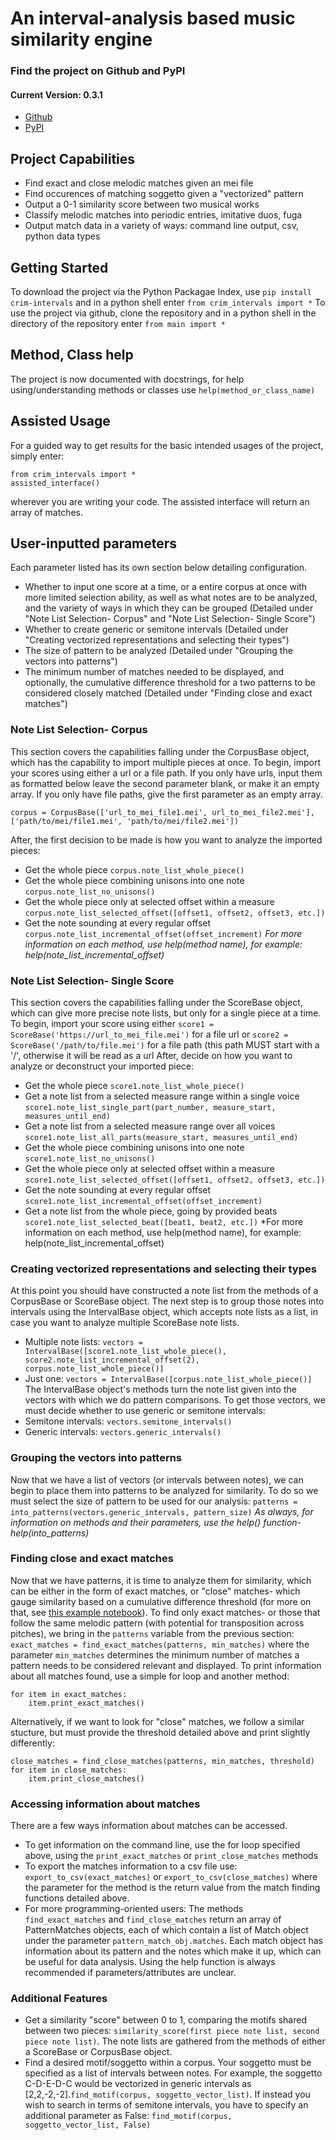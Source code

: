 # An interval-analysis based music similarity engine

### Find the project on Github and PyPI
#### Current Version: 0.3.1
- [Github](https://github.com/HCDigitalScholarship/intervals)
- [PyPI](https://pypi.org/project/crim-intervals/)

## Project Capabilities
- Find exact and close melodic matches given an mei file
- Find occurences of matching soggetto given a "vectorized" pattern
- Output a 0-1 similarity score between two musical works
- Classify melodic matches into periodic entries, imitative duos, fuga
- Output match data in a variety of ways: command line output, csv, python data types

## Getting Started
To download the project via the Python Packagae Index, use ```pip install crim-intervals``` and in a python shell enter ```from crim_intervals import *```
To use the project via github, clone the repository and in a python shell in the directory of the repository enter ```from main import *```  

## Method, Class help
The project is now documented with docstrings, for help using/understanding methods or classes use ```help(method_or_class_name)```

## Assisted Usage
For a guided way to get results for the basic intended usages of the project, simply enter:
```
from crim_intervals import *
assisted_interface()
```
wherever you are writing your code. The assisted interface will return an array of matches.

## User-inputted parameters
Each parameter listed has its own section below detailing configuration.
- Whether to input one score at a time, or a entire corpus at once with more limited selection ability, as well as what notes are to be analyzed, and the variety of ways in which they can be grouped (Detailed under "Note List Selection- Corpus" and "Note List Selection- Single Score")
- Whether to create generic or semitone intervals (Detailed under "Creating vectorized representations and selecting their types") 
- The size of pattern to be analyzed (Detailed under "Grouping the vectors into patterns")
- The minimum number of matches needed to be displayed, and optionally, the cumulative difference threshold for a two patterns to be considered closely matched (Detailed under "Finding close and exact matches")

### Note List Selection- Corpus
This section covers the capabilities falling under the CorpusBase object, which has the capability to import multiple pieces at once. To begin, import your scores using either a url or a file path. If you only have urls, input them as formatted below leave the second parameter blank, or make it an empty array. If you only have file paths, give the first parameter as an empty array.
```
corpus = CorpusBase(['url_to_mei_file1.mei', url_to_mei_file2.mei'], ['path/to/mei/file1.mei', 'path/to/mei/file2.mei'])
```
After, the first decision to be made is how you want to analyze the imported pieces:
- Get the whole piece ```corpus.note_list_whole_piece()```
- Get the whole piece combining unisons into one note ```corpus.note_list_no_unisons()```
- Get the whole piece only at selected offset within a measure ```corpus.note_list_selected_offset([offset1, offset2, offset3, etc.])```
- Get the note sounding at every regular offset ```corpus.note_list_incremental_offset(offset_increment)```
*For more information on each method, use help(method name), for example: help(note_list_incremental_offset)*

### Note List Selection- Single Score
This section covers the capabilities falling under the ScoreBase object, which can give more precise note lists, but only for a single piece at a time. To begin, import your score using either
```score1 = ScoreBase('https://url_to_mei_file.mei')``` for a file url or
```score2 = ScoreBase('/path/to/file.mei')``` for a file path (this path MUST start with a '/', otherwise it will be read as a url
After, decide on how you want to analyze or deconstruct your imported piece:
- Get the whole piece ```score1.note_list_whole_piece()```
- Get a note list from a selected measure range within a single voice ```score1.note_list_single_part(part_number, measure_start, measures_until_end)```
- Get a note list from a selected measure range over all voices ```score1.note_list_all_parts(measure_start, measures_until_end)```
- Get the whole piece combining unisons into one note ```score1.note_list_no_unisons()```
- Get the whole piece only at selected offset within a measure ```score1.note_list_selected_offset([offset1, offset2, offset3, etc.])```
- Get the note sounding at every regular offset ```score1.note_list_incremental_offset(offset_increment)```
- Get a note list from the whole piece, going by provided beats ```score1.note_list_selected_beat([beat1, beat2, etc.])```
*For more information on each method, use help(method name), for example: help(note_list_incremental_offset)

### Creating vectorized representations and selecting their types
At this point you should have constructed a note list from the methods of a CorpusBase or ScoreBase object. The next step is to group those notes into intervals using the IntervalBase object, which accepts note lists as a list, in case you want to analyze multiple ScoreBase note lists. 
- Multiple note lists: ```vectors = IntervalBase([score1.note_list_whole_piece(), score2.note_list_incremental_offset(2), corpus.note_list_whole_piece()]```
- Just one: ```vectors = IntervalBase([corpus.note_list_whole_piece()]```
The IntervalBase object's methods turn the note list given into the vectors with which we do pattern comparisons. To get those vectors, we must decide whether to use generic or semitone intervals:
- Semitone intervals: ```vectors.semitone_intervals()```
- Generic intervals: ```vectors.generic_intervals()```

### Grouping the vectors into patterns
Now that we have a list of vectors (or intervals between notes), we can begin to place them into patterns to be analyzed for similarity. To do so we must select the size of pattern to be used for our analysis:
```patterns = into_patterns(vectors.generic_intervals, pattern_size)```
*As always, for information on methods and their parameters, use the help() function- help(into_patterns)*

### Finding close and exact matches
Now that we have patterns, it is time to analyze them for similarity, which can be either in the form of exact matches, or "close" matches- which gauge similarity based on a cumulative difference threshold (for more on that, see [this example notebook](https://colab.research.google.com/drive/10YmmjOCt2xvkqaJYbBbE5Wu29_sF7mV3?authuser=3#scrollTo=Py-Q9TjiHAfC)). To find only exact matches- or those that follow the same melodic pattern (with potential for transposition across pitches), we bring in the ```patterns``` variable from the previous section:
```exact_matches = find_exact_matches(patterns, min_matches)```
where the parameter ```min_matches``` determines the minimum number of matches a pattern needs to be considered relevant and displayed. To print information about all matches found, use a simple for loop and another method:
```
for item in exact_matches:
    item.print_exact_matches()
```
Alternatively, if we want to look for "close" matches, we follow a similar stucture, but must provide the threshold detailed above and print slightly differently:
```
close_matches = find_close_matches(patterns, min_matches, threshold)
for item in close_matches:
    item.print_close_matches()
```

### Accessing information about matches
 There are a few ways information about matches can be accessed.
- To get information on the command line, use the for loop specified above, using the ```print_exact_matches``` or ```print_close_matches``` methods
- To export the matches information to a csv file use: ```export_to_csv(exact_matches)``` or ```export_to_csv(close_matches)``` where the parameter for the method is the return value from the match finding functions detailed above.
- For more programming-oriented users: The methods ```find_exact_matches``` and ```find_close_matches``` return an array of PatternMatches objects, each of which contain a list of Match object under the parameter ```pattern_match_obj.matches```. Each match object has information about its pattern and the notes which make it up, which can be useful for data analysis. Using the help function is always recommended if parameters/attributes are unclear.


### Additional Features
- Get a similarity "score" between 0 to 1, comparing the motifs shared between two pieces: ```similarity_score(first piece note list, second piece note list)```. The note lists are gathered from the methods of either a ScoreBase or CorpusBase object.
- Find a desired motif/soggetto within a corpus. Your soggetto must be specified as a list of intervals between notes. For example, the soggetto C-D-E-D-C would be vectorized in generic intervals as [2,2,-2,-2].```find_motif(corpus, soggetto_vector_list)```. If instead you wish to search in terms of semitone intervals, you have to specify an additional parameter as False: ```find_motif(corpus, soggetto_vector_list, False)```
